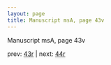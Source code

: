 ```yaml
---
layout: page
title: Manuscript msA, page 43v
---
```


Manuscript msA, page 43v

prev:  [43r](../43r) | next:  [44r](../44r)